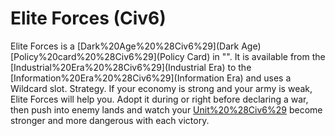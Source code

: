 # Elite Forces (Civ6)

Elite Forces is a [Dark%20Age%20%28Civ6%29](Dark Age) [Policy%20card%20%28Civ6%29](Policy Card) in "". It is available from the [Industrial%20Era%20%28Civ6%29](Industrial Era) to the [Information%20Era%20%28Civ6%29](Information Era) and uses a Wildcard slot.
Strategy.
If your economy is strong and your army is weak, Elite Forces will help you. Adopt it during or right before declaring a war, then push into enemy lands and watch your [Unit%20%28Civ6%29](units) become stronger and more dangerous with each victory.